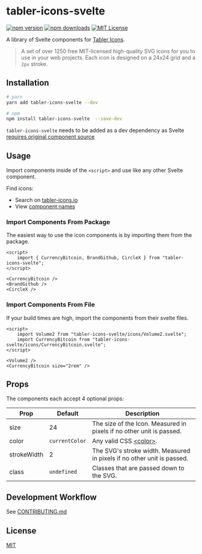 # tabler-icons-svelte

[![npm version][npm-version]][npm]
[![npm downloads][npm-downloads]][npm]
[![MIT License][license]](LICENSE)

A library of Svelte components for [Tabler Icons](https://github.com/tabler/tabler-icons).

> A set of over 1250 free MIT-licensed high-quality SVG icons for you to use in your web projects. Each icon is designed on a 24x24 grid and a `2px` stroke.

## Installation

```sh
# yarn
yarn add tabler-icons-svelte --dev

# npm
npm install tabler-icons-svelte  --save-dev
```

`tabler-icons-svelte` needs to be added as a dev dependency as Svelte [requires original component source](https://github.com/sveltejs/sapper-template#using-external-components)

## Usage

Import components inside of the `<script>` and use like any other Svelte component.

Find icons:

-   Search on [tabler-icons.io](https://tabler-icons.io/)
-   View [component names](ICON_INDEX.md)

### Import Components From Package

The easiest way to use the icon components is by importing them from the package.

```svelte
<script>
    import { CurrencyBitcoin, BrandGithub, CircleX } from "tabler-icons-svelte";
</script>

<CurrencyBitcoin />
<BrandGithub />
<CircleX />
```

### Import Components From File

If your build times are high, import the components from their svelte files.

```svelte
<script>
    import Volume2 from "tabler-icons-svelte/icons/Volume2.svelte";
    import CurrencyBitcoin from "tabler-icons-svelte/icons/CurrencyBitcoin.svelte";
</script>

<Volume2 />
<CurrencyBitcoin size="2rem" />
```

## Props

The components each accept 4 optional props:

| Prop        | Default        | Description                                                                              |
| ----------- | -------------- | ---------------------------------------------------------------------------------------- |
| size        | 24             | The size of the Icon. Measured in pixels if no other unit is passed.                     |
| color       | `currentColor` | Any valid CSS [\<color\>](https://developer.mozilla.org/en-US/docs/Web/CSS/color_value). |
| strokeWidth | 2              | The SVG's stroke width. Measured in pixels if no other unit is passed.                   |
| class       | `undefined`    | Classes that are passed down to the SVG.                                                 |

## Development Workflow

See [CONTRIBUTING.md](CONTRIBUTING.md)

## License

[MIT](LICENSE)

[npm]: https://www.npmjs.com/package/tabler-icons-svelte
[npm-version]: https://img.shields.io/npm/v/tabler-icons-svelte
[npm-downloads]: https://img.shields.io/npm/dw/tabler-icons-svelte
[license]: https://img.shields.io/github/license/benflap/tabler-icons-svelte
